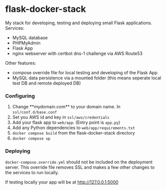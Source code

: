 # flask-docker-stack
 
My stack for developing, testing and deploying small Flask applications.
Services:
* MySQL database
* PHPMyAdmin
* Flask App
* nginx webserver with certbot dns-1 challenge via AWS Route53

Other features:
* compose override file for local testing and developing of the Flask App
* MySQL data persistence via a mounted folder (this means seperate local test DB and remote deployed DB)


### Configuring

1. Change \*\*mydomain.com\*\* to your domain name. In `ssl/conf.d/base.conf`
2. Set you AWS id and key in `ssl/aws/credentials` 
3. Add your flask app to `web/app`.  (Entry point is `app.py`)
4. Add any Python dependencies to `web/app/requirements.txt`
5. `docker compose build` from the flask-docker-stack directory
6. `docker compose up`

### Deploying

`docker-compose.override.yml` should not be included on the deployment server.  This override file removes SSL and makes a few other changes to the services to run locally.

If testing locally your app will be at http://127.0.0.1:5000
   